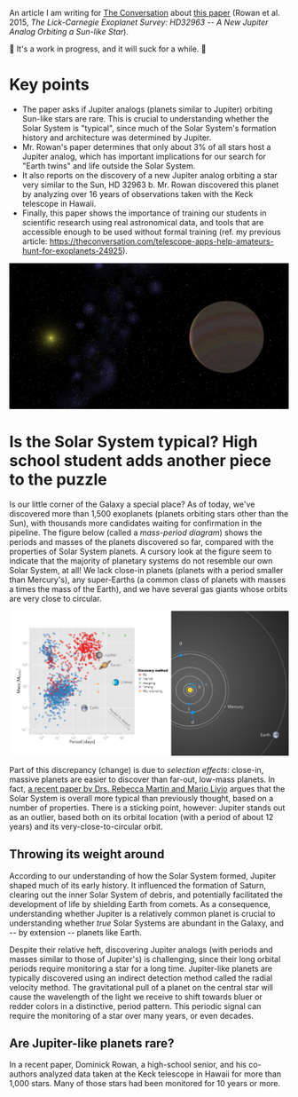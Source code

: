 An article I am writing for [The Conversation](https://theconversation.com/us) about [this paper](http://arxiv.org/abs/1512.00417) (Rowan et al. 2015, *The Lick-Carnegie Exoplanet Survey: HD32963 -- A New Jupiter Analog Orbiting a Sun-like Star*).

:construction_worker: It's a work in progress, and it will suck for a while. :construction_worker:

# Key points
- The paper asks if Jupiter analogs (planets similar to Jupiter) orbiting Sun-like stars are rare. This is crucial to understanding whether the Solar System is "typical", since much of the Solar System's formation history and architecture was determined by Jupiter. 
- Mr. Rowan's paper determines that only about 3% of all stars host a Jupiter analog, which has important implications for our search for "Earth twins" and life outside the Solar System. 
- It also reports on the discovery of a new Jupiter analog orbiting a star very similar to the Sun, HD 32963 b. Mr. Rowan discovered this planet by analyzing over 16 years of observations taken with the Keck telescope in Hawaii. 
- Finally, this paper shows the importance of training our students in scientific research using real astronomical data, and tools that are accessible enough to be used without formal training (ref. my previous article: https://theconversation.com/telescope-apps-help-amateurs-hunt-for-exoplanets-24925).

![Figure 1](figures/32963_synthetic.png)

# Is the Solar System typical? High school student adds another piece to the puzzle #
Is our little corner of the Galaxy a special place? As of today, we've discovered more than 1,500 exoplanets (planets orbiting stars other than the Sun), with thousands more candidates waiting for confirmation in the pipeline. The figure below (called a *mass-period diagram*) shows the periods and masses of the planets discovered so far, compared with the properties of Solar System planets. A cursory look at the figure seem to indicate that the majority of planetary systems do not resemble our own Solar System, at all! We lack close-in planets (planets with a period smaller than Mercury's), any super-Earths (a common class of planets with masses a times the mass of the Earth), and we have several gas giants whose orbits are very close to circular.

![Figure 1](figures/Figure_1.png)

Part of this discrepancy (change) is due to *selection effects*: close-in, massive planets are easier to discover than far-out, low-mass planets. In fact, [a recent paper by Drs. Rebecca Martin and Mario Livio](http://aasnova.org/2015/09/25/how-normal-is-our-solar-system/) argues that the Solar System is overall more typical than previously thought, based on a number of properties. There is a sticking point, however: Jupiter stands out as an outlier, based both on its orbital location (with a period of about 12 years) and its very-close-to-circular orbit.

## Throwing its weight around ##
According to our understanding of how the Solar System formed, Jupiter shaped much of its early history. It influenced the formation of Saturn, clearing out the inner Solar System of debris, and potentially facilitated the development of life by shielding Earth from comets. As a consequence, understanding whether Jupiter is a relatively common planet is crucial to understanding whether *true* Solar Systems are abundant in the Galaxy, and -- by extension -- planets like Earth.

Despite their relative heft, discovering Jupiter analogs (with periods and masses similar to those of Jupiter's) is challenging, since their long orbital periods require monitoring a star for a long time. Jupiter-like planets are typically discovered using an indirect detection method called the radial velocity method. The gravitational pull of a planet on the central star will cause the wavelength of the light we receive to shift towards bluer or redder colors in a distinctive, period pattern. This periodic signal can require the monitoring of a star over many years, or even decades.

## Are Jupiter-like planets rare? ##
In a recent paper, Dominick Rowan, a high-school senior, and his co-authors analyzed data taken at the Keck telescope in Hawaii for more than 1,000 stars. Many of those stars had been monitored for 10 years or more. 
